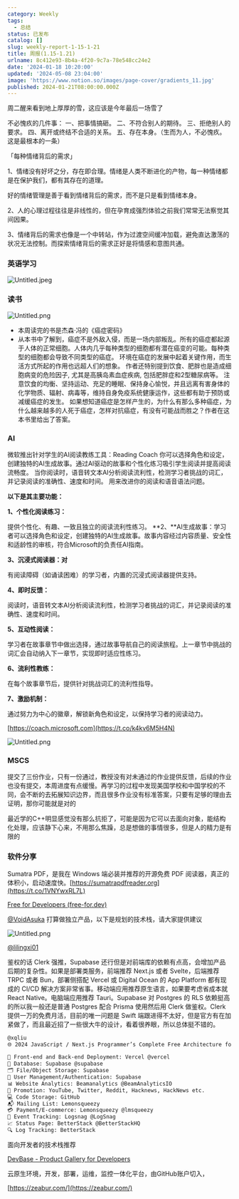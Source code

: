 ```yaml
---
category: Weekly
tags:
  - 总结
status: 已发布
catalog: []
slug: weekly-report-1-15-1-21
title: 周报(1.15-1.21)
urlname: 8c412e93-8b4a-4f20-9c7a-78e548cc24e2
date: '2024-01-18 10:20:00'
updated: '2024-05-08 23:04:00'
image: 'https://www.notion.so/images/page-cover/gradients_11.jpg'
published: 2024-01-21T08:00:00.000Z
---
```


周二醒来看到地上厚厚的雪，这应该是今年最后一场雪了


不必愧疚的几件事：
一、把事情搞砸。
二、不符合别人的期待。
三、拒绝别人的要求。
四、离开或终结不合适的关系。
五、存在本身。（生而为人，不必愧疚。这是最根本的一条）


「每种情绪背后的需求」


1、情绪没有好坏之分，存在即合理。情绪是人类不断进化的产物，每一种情绪都是在保护我们，都有其存在的道理。


好的情绪管理是善于看到情绪背后的需求，而不是只是看到情绪本身。


2、人的心理过程往往是非线性的，但在孕育成强烈体验之前我们常常无法察觉其间因果。


3、情绪背后的需求也像是一个中转站，作为过渡空间缓冲加载，避免直达激荡的状况无法控制。而探索情绪背后的需求正好是将情感和意图共通。


### 英语学习


![Untitled.jpeg](https://prod-files-secure.s3.us-west-2.amazonaws.com/5d24fe63-e567-4804-86f9-9fdc62e13082/faec46dc-9da5-4799-b905-c316418f1168/Untitled.jpeg?X-Amz-Algorithm=AWS4-HMAC-SHA256&X-Amz-Content-Sha256=UNSIGNED-PAYLOAD&X-Amz-Credential=ASIAZI2LB466RCM7QADU%2F20250307%2Fus-west-2%2Fs3%2Faws4_request&X-Amz-Date=20250307T053842Z&X-Amz-Expires=3600&X-Amz-Security-Token=IQoJb3JpZ2luX2VjEPb%2F%2F%2F%2F%2F%2F%2F%2F%2F%2FwEaCXVzLXdlc3QtMiJHMEUCIQDkhRhVp0eIDm%2BqdJBKFloiOnZtPnIkE%2FduV3AMqWWf%2BwIgOUE8uLiMYFmGRD2tOQazqu8D76mLJhaOgX%2Fbvc9nO1gq%2FwMIPhAAGgw2Mzc0MjMxODM4MDUiDODNDbzn9LfvZE54ECrcA0Lvhw7Cy6CCEZcDBweAzkvrUxawh414S7WkuQmRUA5rSFGlRqZY57Wf19cQmTC%2B3dcOI%2FN8XVdTT56yUFF4RHRBif%2FbBZRB%2Bczq3KRIbPXHChOVaxCZEAizvHpozJW5mrsVKgMcAt588x0xLM3X2RHCYzBpfQ5TG50RRSpYoD7a%2BTaW7bnZ%2FSXTCdNqnrefwYuksP6THm5QjuVDi5v%2B6EbLKzERd7E1uyBXgkKORxW81D9zuWWJn4IElfx9GasfACLQU4Y5Oa%2BdRDXn6ZoEHpKFUj3mGj6SmKxUU9K%2Ff%2FWRWpLXwEQjr5QFtH5amwgWZrG9NchOW%2BzQpnFk2wwBj0vzi%2FsF0EaPs23WHl2TrlCJqhDO2h2Tz0ubhLsoMi3i4Gl2mFAKu%2BWI5Rs0HYXlhWhR1ADaMO4vVE8AKbHHLZXt8tmBwmH%2F3K3vPaBAIMnPl3vpn3g8xkzm%2FpU%2BCSS8t0deXaDV9t8NOEtUHnb6aYh%2FxrNkgfL0rJdo%2BLxlhA2CEz0%2FK2Ey2QDkmdvtI1RJ3JLnzWe8SEpAbQ3ti5qYf71ACiRHY0CPpL76RFFxb%2FLZYjKfgLO5dPrHZ8FPx%2BL5pLrcaesy%2F%2FwaBgG5Okv8Sn7YYMMr0TjKmDXeA98EMMOFqr4GOqUBZpj%2F42FEr95vPLo6cDBjSd5cwuihIi9%2BAAycvZCcRGc02ERlsWZxFYwe19J0FgHYDFXwZ5ypkOaMZuMFISRmNamlcQF3DDXIZigomJOllJfso4gw2jPy5fkofBElzkadR%2BKGKjOSFKGncAyF6FsCaDi63FuSTg3aFBnYeEXVYuJyUggDgnIW1Z43BzZA2rIA1jBqgfVFFwJQH0G8EvBmOdb%2B3XWu&X-Amz-Signature=26182e6b3ca0839230903fe64ce20a25d0b80f538ae5dbc11f9a006ce10c6db3&X-Amz-SignedHeaders=host&x-id=GetObject)


### 读书


![Untitled.png](https://prod-files-secure.s3.us-west-2.amazonaws.com/5d24fe63-e567-4804-86f9-9fdc62e13082/08aff459-da99-4ed5-87c6-1f4c95b62ac3/Untitled.png?X-Amz-Algorithm=AWS4-HMAC-SHA256&X-Amz-Content-Sha256=UNSIGNED-PAYLOAD&X-Amz-Credential=ASIAZI2LB466RCM7QADU%2F20250307%2Fus-west-2%2Fs3%2Faws4_request&X-Amz-Date=20250307T053842Z&X-Amz-Expires=3600&X-Amz-Security-Token=IQoJb3JpZ2luX2VjEPb%2F%2F%2F%2F%2F%2F%2F%2F%2F%2FwEaCXVzLXdlc3QtMiJHMEUCIQDkhRhVp0eIDm%2BqdJBKFloiOnZtPnIkE%2FduV3AMqWWf%2BwIgOUE8uLiMYFmGRD2tOQazqu8D76mLJhaOgX%2Fbvc9nO1gq%2FwMIPhAAGgw2Mzc0MjMxODM4MDUiDODNDbzn9LfvZE54ECrcA0Lvhw7Cy6CCEZcDBweAzkvrUxawh414S7WkuQmRUA5rSFGlRqZY57Wf19cQmTC%2B3dcOI%2FN8XVdTT56yUFF4RHRBif%2FbBZRB%2Bczq3KRIbPXHChOVaxCZEAizvHpozJW5mrsVKgMcAt588x0xLM3X2RHCYzBpfQ5TG50RRSpYoD7a%2BTaW7bnZ%2FSXTCdNqnrefwYuksP6THm5QjuVDi5v%2B6EbLKzERd7E1uyBXgkKORxW81D9zuWWJn4IElfx9GasfACLQU4Y5Oa%2BdRDXn6ZoEHpKFUj3mGj6SmKxUU9K%2Ff%2FWRWpLXwEQjr5QFtH5amwgWZrG9NchOW%2BzQpnFk2wwBj0vzi%2FsF0EaPs23WHl2TrlCJqhDO2h2Tz0ubhLsoMi3i4Gl2mFAKu%2BWI5Rs0HYXlhWhR1ADaMO4vVE8AKbHHLZXt8tmBwmH%2F3K3vPaBAIMnPl3vpn3g8xkzm%2FpU%2BCSS8t0deXaDV9t8NOEtUHnb6aYh%2FxrNkgfL0rJdo%2BLxlhA2CEz0%2FK2Ey2QDkmdvtI1RJ3JLnzWe8SEpAbQ3ti5qYf71ACiRHY0CPpL76RFFxb%2FLZYjKfgLO5dPrHZ8FPx%2BL5pLrcaesy%2F%2FwaBgG5Okv8Sn7YYMMr0TjKmDXeA98EMMOFqr4GOqUBZpj%2F42FEr95vPLo6cDBjSd5cwuihIi9%2BAAycvZCcRGc02ERlsWZxFYwe19J0FgHYDFXwZ5ypkOaMZuMFISRmNamlcQF3DDXIZigomJOllJfso4gw2jPy5fkofBElzkadR%2BKGKjOSFKGncAyF6FsCaDi63FuSTg3aFBnYeEXVYuJyUggDgnIW1Z43BzZA2rIA1jBqgfVFFwJQH0G8EvBmOdb%2B3XWu&X-Amz-Signature=206f97ad10279907077626c2d18cdd84b3ce4d924f9a0b9d3debb39302d37999&X-Amz-SignedHeaders=host&x-id=GetObject)

- 本周读完的书是杰森·冯的《癌症密码》
- 从本书中了解到，癌症不是外敌入侵，而是一场内部叛乱。所有的癌症都起源于人体的正常细胞。人体内几乎每种类型的细胞都有潜在癌变的可能。每种类型的细胞都会导致不同类型的癌症。
环境在癌症的发展中起着关键作用，而生活方式所起的作用也远超人们的想象。
作者还特别提到饮食、肥胖也是造成细胞病变的危险因子, 尤其是高胰岛素血症疾病, 包括肥胖症和2型糖尿病等。
注意饮食的均衡、坚持运动、充足的睡眠、保持身心愉悦，并且远离有害身体的化学物质、辐射、病毒等，维持自身免疫系统健康运作，这些都有助于预防或减缓癌症的发生。
如果想知道癌症是怎样产生的，为什么有那么多种癌症，为什么越来越多的人死于癌症，怎样对抗癌症，有没有可能战而胜之？作者在这本书里给出了答案。

### AI


微软推出针对学生的AI阅读教练工具：Reading Coach
你可以选择角色和设定，创建独特的AI生成故事。通过AI驱动的故事和个性化练习吸引学生阅读并提高阅读流畅度。
当你阅读时，语音转文本AI分析阅读流利性，检测学习者挑战的词汇，并记录阅读的准确性、速度和时间。
用来改进你的阅读和语音语法问题。


**以下是其主要功能：**


**1、个性化阅读练习：**


提供个性化、有趣、一致且独立的阅读流利性练习。
**2、**AI生成故事：学习者可以选择角色和设定，创建独特的AI生成故事。故事内容经过内容质量、安全性和适龄性的审核，符合Microsoft的负责任AI指南。


**3、沉浸式阅读器：对**


有阅读障碍（如诵读困难）的学习者，内置的沉浸式阅读器提供支持。


**4、即时反馈：**


阅读时，语音转文本AI分析阅读流利性，检测学习者挑战的词汇，并记录阅读的准确性、速度和时间。


**5、互动性阅读：**


学习者在故事章节中做出选择，通过故事导航自己的阅读旅程。上一章节中挑战的词汇会自动纳入下一章节，实现即时适应性练习。


**6、流利性教练：**


在每个故事章节后，提供针对挑战词汇的流利性指导。


**7、激励机制：**


通过努力为中心的徽章，解锁新角色和设定，以保持学习者的阅读动力。


[https://coach.microsoft.com](https://t.co/k4kv6M5H4N)


![Untitled.png](https://prod-files-secure.s3.us-west-2.amazonaws.com/5d24fe63-e567-4804-86f9-9fdc62e13082/8f53d036-0cfc-469d-a837-f15107675ae4/Untitled.png?X-Amz-Algorithm=AWS4-HMAC-SHA256&X-Amz-Content-Sha256=UNSIGNED-PAYLOAD&X-Amz-Credential=ASIAZI2LB466RCM7QADU%2F20250307%2Fus-west-2%2Fs3%2Faws4_request&X-Amz-Date=20250307T053842Z&X-Amz-Expires=3600&X-Amz-Security-Token=IQoJb3JpZ2luX2VjEPb%2F%2F%2F%2F%2F%2F%2F%2F%2F%2FwEaCXVzLXdlc3QtMiJHMEUCIQDkhRhVp0eIDm%2BqdJBKFloiOnZtPnIkE%2FduV3AMqWWf%2BwIgOUE8uLiMYFmGRD2tOQazqu8D76mLJhaOgX%2Fbvc9nO1gq%2FwMIPhAAGgw2Mzc0MjMxODM4MDUiDODNDbzn9LfvZE54ECrcA0Lvhw7Cy6CCEZcDBweAzkvrUxawh414S7WkuQmRUA5rSFGlRqZY57Wf19cQmTC%2B3dcOI%2FN8XVdTT56yUFF4RHRBif%2FbBZRB%2Bczq3KRIbPXHChOVaxCZEAizvHpozJW5mrsVKgMcAt588x0xLM3X2RHCYzBpfQ5TG50RRSpYoD7a%2BTaW7bnZ%2FSXTCdNqnrefwYuksP6THm5QjuVDi5v%2B6EbLKzERd7E1uyBXgkKORxW81D9zuWWJn4IElfx9GasfACLQU4Y5Oa%2BdRDXn6ZoEHpKFUj3mGj6SmKxUU9K%2Ff%2FWRWpLXwEQjr5QFtH5amwgWZrG9NchOW%2BzQpnFk2wwBj0vzi%2FsF0EaPs23WHl2TrlCJqhDO2h2Tz0ubhLsoMi3i4Gl2mFAKu%2BWI5Rs0HYXlhWhR1ADaMO4vVE8AKbHHLZXt8tmBwmH%2F3K3vPaBAIMnPl3vpn3g8xkzm%2FpU%2BCSS8t0deXaDV9t8NOEtUHnb6aYh%2FxrNkgfL0rJdo%2BLxlhA2CEz0%2FK2Ey2QDkmdvtI1RJ3JLnzWe8SEpAbQ3ti5qYf71ACiRHY0CPpL76RFFxb%2FLZYjKfgLO5dPrHZ8FPx%2BL5pLrcaesy%2F%2FwaBgG5Okv8Sn7YYMMr0TjKmDXeA98EMMOFqr4GOqUBZpj%2F42FEr95vPLo6cDBjSd5cwuihIi9%2BAAycvZCcRGc02ERlsWZxFYwe19J0FgHYDFXwZ5ypkOaMZuMFISRmNamlcQF3DDXIZigomJOllJfso4gw2jPy5fkofBElzkadR%2BKGKjOSFKGncAyF6FsCaDi63FuSTg3aFBnYeEXVYuJyUggDgnIW1Z43BzZA2rIA1jBqgfVFFwJQH0G8EvBmOdb%2B3XWu&X-Amz-Signature=fb23b900f1c34d3883f35ff52145bbec406b8488a3dadfe41be3e6cfce091d0c&X-Amz-SignedHeaders=host&x-id=GetObject)


### MSCS


提交了三份作业，只有一份通过，教授没有对未通过的作业提供反馈，后续的作业也没有提交，本周进度有点缓慢。再学习的过程中发现美国学校和中国学校的不同，会不断的去拓展知识边界，而且很多作业没有标准答案，只要有足够的理由去证明，那你可能就是对的


最近学的C++明显感觉没有那么抗拒了，可能是因为它可以去面向对象，能结构化处理，应该静下心来，不用那么焦躁，总是想做的事情很多，但是人的精力是有限的


### 软件分享


Sumatra PDF，是我在 Windows 端必装并推荐的开源免费 PDF 阅读器，真正的体积小，启动速度快。[https://sumatrapdfreader.org](https://t.co/1VNYwxRL7L)


[Free for Developers (free-for.dev)](https://free-for.dev/#/)


[@VoidAsuka](https://twitter.com/VoidAsuka) 打算做独立产品，以下是规划的技术栈，请大家提供建议


![Untitled.png](https://prod-files-secure.s3.us-west-2.amazonaws.com/5d24fe63-e567-4804-86f9-9fdc62e13082/93561a3c-b2bc-4a43-bbc5-67e3f740ed5e/Untitled.png?X-Amz-Algorithm=AWS4-HMAC-SHA256&X-Amz-Content-Sha256=UNSIGNED-PAYLOAD&X-Amz-Credential=ASIAZI2LB466RCM7QADU%2F20250307%2Fus-west-2%2Fs3%2Faws4_request&X-Amz-Date=20250307T053842Z&X-Amz-Expires=3600&X-Amz-Security-Token=IQoJb3JpZ2luX2VjEPb%2F%2F%2F%2F%2F%2F%2F%2F%2F%2FwEaCXVzLXdlc3QtMiJHMEUCIQDkhRhVp0eIDm%2BqdJBKFloiOnZtPnIkE%2FduV3AMqWWf%2BwIgOUE8uLiMYFmGRD2tOQazqu8D76mLJhaOgX%2Fbvc9nO1gq%2FwMIPhAAGgw2Mzc0MjMxODM4MDUiDODNDbzn9LfvZE54ECrcA0Lvhw7Cy6CCEZcDBweAzkvrUxawh414S7WkuQmRUA5rSFGlRqZY57Wf19cQmTC%2B3dcOI%2FN8XVdTT56yUFF4RHRBif%2FbBZRB%2Bczq3KRIbPXHChOVaxCZEAizvHpozJW5mrsVKgMcAt588x0xLM3X2RHCYzBpfQ5TG50RRSpYoD7a%2BTaW7bnZ%2FSXTCdNqnrefwYuksP6THm5QjuVDi5v%2B6EbLKzERd7E1uyBXgkKORxW81D9zuWWJn4IElfx9GasfACLQU4Y5Oa%2BdRDXn6ZoEHpKFUj3mGj6SmKxUU9K%2Ff%2FWRWpLXwEQjr5QFtH5amwgWZrG9NchOW%2BzQpnFk2wwBj0vzi%2FsF0EaPs23WHl2TrlCJqhDO2h2Tz0ubhLsoMi3i4Gl2mFAKu%2BWI5Rs0HYXlhWhR1ADaMO4vVE8AKbHHLZXt8tmBwmH%2F3K3vPaBAIMnPl3vpn3g8xkzm%2FpU%2BCSS8t0deXaDV9t8NOEtUHnb6aYh%2FxrNkgfL0rJdo%2BLxlhA2CEz0%2FK2Ey2QDkmdvtI1RJ3JLnzWe8SEpAbQ3ti5qYf71ACiRHY0CPpL76RFFxb%2FLZYjKfgLO5dPrHZ8FPx%2BL5pLrcaesy%2F%2FwaBgG5Okv8Sn7YYMMr0TjKmDXeA98EMMOFqr4GOqUBZpj%2F42FEr95vPLo6cDBjSd5cwuihIi9%2BAAycvZCcRGc02ERlsWZxFYwe19J0FgHYDFXwZ5ypkOaMZuMFISRmNamlcQF3DDXIZigomJOllJfso4gw2jPy5fkofBElzkadR%2BKGKjOSFKGncAyF6FsCaDi63FuSTg3aFBnYeEXVYuJyUggDgnIW1Z43BzZA2rIA1jBqgfVFFwJQH0G8EvBmOdb%2B3XWu&X-Amz-Signature=e5fa9c0864e0f12a69e9cda07574c3a3b510f4b9e893dac15fed60b310d921c7&X-Amz-SignedHeaders=host&x-id=GetObject)


[@lilingxi01](https://twitter.com/lilingxi01)


鉴权的话 Clerk 强推，Supabase 还行但是对前端库的依赖有点高，会增加产品后期的复杂性。如果是部署类服务，前端推荐 Next.js 或者 Svelte，后端推荐 TRPC 或者 Bun，部署侧搭配 Vercel 或 Digital Ocean 的 App Platform 都有现成的 CI/CD 解决方案非常省事。移动端应用推荐原生语言，如果要考虑省成本就 React Native。电脑端应用推荐 Tauri。Supabase 对 Postgres 的 RLS 依赖挺高的所以我一般还是普通 Postgres 配合 Prisma 使用然后用 Clerk 做鉴权。Clerk 提供一万的免费月活，目前的唯一问题是 Swift 端跟进得不太好，但是官方有在加紧做了，而且最近招了一些很大牛的设计，看着很养眼，所以总体挺不错的。


```markdown
@xqliu
🌐 2024 JavaScript / Next.js Programmer’s Complete Free Architecture for solo entrepreneur:

🔧 Front-end and Back-end Deployment: Vercel @vercel
💾 Database: Supabase @supabase
🗂️ File/Object Storage: Supabase
👥 User Management/Authentication: Supabase
📊 Website Analytics: Beamanalytics @BeamAnalyticsIO
📣 Promotion: YouTube, Twitter, Reddit, Hacknews, HackNews etc. 
💻 Code Storage: GitHub
📬 Mailing List: Lemonsqueezy
💳 Payment/E-commerce: Lemonsqueezy @lmsqueezy
📌 Event Tracking: Logsnag @LogSnag
📈 Status Page: BetterStack @BetterStackHQ
🔍 Log Tracking: BetterStack
```


面向开发者的技术栈推荐


[DevBase - Product Gallery for Developers](https://devbase.fyi/)


云原生环境，开发，部署，运维，监控一体化平台，由GitHub账户切入，


[https://zeabur.com/](https://zeabur.com/)

